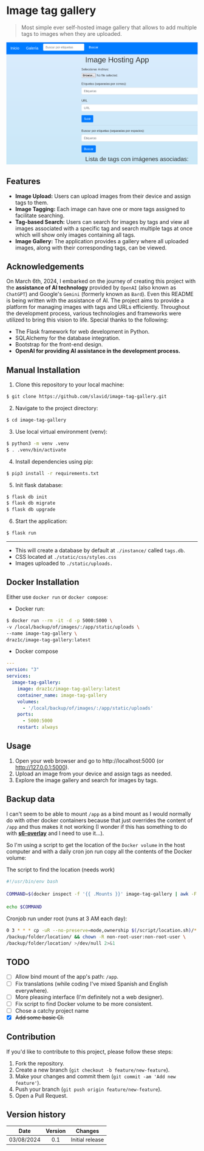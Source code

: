 # Image tag gallery

> Most simple ever self-hosted image gallery that allows to add multiple tags to images when they are uploaded.

![homepage](https://raw.githubusercontent.com/slavid/image-tag-gallery/main/resources/homepage.png)

Features
--------

-   **Image Upload:** Users can upload images from their device and assign tags to them.
-   **Image Tagging:** Each image can have one or more tags assigned to facilitate searching.
-   **Tag-based Search:** Users can search for images by tags and view all images associated with a specific tag and search multiple tags at once which will show only images containing all tags.
-   **Image Gallery:** The application provides a gallery where all uploaded images, along with their corresponding tags, can be viewed.

## Acknowledgements

On March 6th, 2024, I embarked on the journey of creating this project with the **assistance of AI technology** provided by `OpenAI` (also known as `ChatGPT`) and Google's `Gemini` (formerly known as `Bard`). Even this README is being written with the assistance of AI. The project aims to provide a platform for managing images with tags and URLs efficiently. Throughout the development process, various technologies and frameworks were utilized to bring this vision to life. Special thanks to the following:

-   The Flask framework for web development in Python.
-   SQLAlchemy for the database integration.
-   Bootstrap for the front-end design.
-   **OpenAI for providing AI assistance in the development process.**

Manual Installation
------------

1.  Clone this repository to your local machine:

```bash
$ git clone https://github.com/slavid/image-tag-gallery.git
```

2.   Navigate to the project directory:

```bash
$ cd image-tag-gallery
```
3. Use local virtual environment (venv):

```bash
$ python3 -m venv .venv
$ . .venv/bin/activate
```
4. Install dependencies using pip:

```bash
$ pip3 install -r requirements.txt
```

5. Init flask database:

```bash
$ flask db init
$ flask db migrate
$ flask db upgrade
```

6. Start the application:
```bash
$ flask run
```
---

- This will create a database by default at `./instance/` called `tags.db`.
- CSS located at `./static/css/styles.css`
- Images uploaded to `./static/uploads.`

Docker Installation
------------

Either use `docker run` or `docker compose`:

- Docker run:

```bash
$ docker run --rm -it -d -p 5000:5000 \ 
-v /local/backup/of/images/:/app/static/uploads \
--name image-tag-gallery \
draz1c/image-tag-gallery:latest
```

- Docker compose
```yaml
---
version: "3"
services:
  image-tag-gallery:
    image: draz1c/image-tag-gallery:latest
    container_name: image-tag-gallery
    volumes:
      - '/local/backup/of/images/:/app/static/uploads'
    ports:
      - 5000:5000
    restart: always
```

Usage
-----

1.  Open your web browser and go to http://localhost:5000 (or http://127.0.0.1:5000).
2.  Upload an image from your device and assign tags as needed.
3.  Explore the image gallery and search for images by tags.

## Backup data

I can't seem to be able to mount `/app` as a bind mount as I would normally do with other docker containers because that just overrides the content of `/app` and thus makes it not working (I wonder if this has something to do with [**s6-overlay**](https://github.com/just-containers/s6-overlay) and I need to use it...).

So I'm using a script to get the location of the `Docker volume` in the host computer and with a daily cron jon run copy all the contents of the Docker volume:

The script to find the location (needs work)
```bash
#!/usr/bin/env bash

COMMAND=$(docker inspect -f '{{ .Mounts }}' image-tag-gallery | awk -F ' ' '{print $9}')

echo $COMMAND
```

Cronjob run under root (runs at 3 AM each day):

```bash
0 3 * * * cp -uR --no-preserve=mode,ownership $(/script/location.sh)/* \
/backup/folder/location/ && chown -R non-root-user:non-root-user \
/backup/folder/location/ >/dev/null 2>&1
```

## TODO

- [ ] Allow bind mount of the app's path: `/app`.
- [ ] Fix translations (while coding I've mixed Spanish and English everywhere).
- [ ] More pleasing interface (I'm definitely not a web designer).
- [ ] Fix script to find Docker volume to be more consistent.
- [ ] Chose a catchy project name
- [x] ~~Add some basic CI.~~

Contribution
------------

If you'd like to contribute to this project, please follow these steps:

1.  Fork the repository.
2.  Create a new branch (`git checkout -b feature/new-feature`).
3.  Make your changes and commit them (`git commit -am 'Add new feature'`).
4.  Push your branch (`git push origin feature/new-feature`).
5.  Open a Pull Request.


## Version history

| **Date**   | **Version** | **Changes**     |
|:----------:|:-----------:|:---------------:|
| 03/08/2024 | 0.1         | Initial release |
